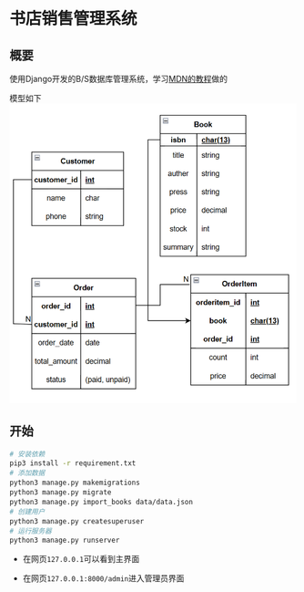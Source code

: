 # 书店销售管理系统

## 概要

使用Django开发的B/S数据库管理系统，学习[MDN的教程](https://github.com/mdn/django-locallibrary-tutorial)做的

模型如下
![ER diagram](BookstoreSalesManagementSystem/data/ER_diagram.png)


## 开始

```bash
# 安装依赖
pip3 install -r requirement.txt
# 添加数据
python3 manage.py makemigrations
python3 manage.py migrate
python3 manage.py import_books data/data.json
# 创建用户
python3 manage.py createsuperuser
# 运行服务器
python3 manage.py runserver
```

- 在网页`127.0.0.1`可以看到主界面

- 在网页`127.0.0.1:8000/admin`进入管理员界面
